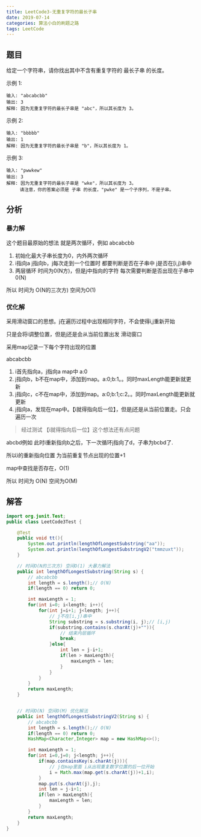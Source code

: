 ```yaml
---
title: LeetCode3-无重复字符的最长子串
date: 2019-07-14
categories: 算法小白的刷题之路
tags: LeetCode
---
```


## 题目
给定一个字符串，请你找出其中不含有重复字符的 最长子串 的长度。

示例 1:
```
输入: "abcabcbb"
输出: 3 
解释: 因为无重复字符的最长子串是 "abc"，所以其长度为 3。
```

示例 2:
```
输入: "bbbbb"
输出: 1
解释: 因为无重复字符的最长子串是 "b"，所以其长度为 1。
```

示例 3:
```
输入: "pwwkew"
输出: 3
解释: 因为无重复字符的最长子串是 "wke"，所以其长度为 3。
     请注意，你的答案必须是 子串 的长度，"pwke" 是一个子序列，不是子串。
```

## 分析

### 暴力解
这个题目最原始的想法 就是两次循环，例如 abcabcbb
1. 初始化最大子串长度为0，内外两次循环
2. i指向a j指向b，j每次走到一个位置时 都要判断是否在子串中 j是否在[i,j)串中
3. 两层循环 时间为0(N方)，但是j中指向的字符 每次需要判断是否出现在子串中 0(N)

所以  时间为 O(N的三次方) 空间为O(1)

### 优化解
采用滑动窗口的思想。j在遍历过程中出现相同字符，不会使得i,j重新开始

只是会将i调整位置，但是j还是会从当前位置出发 滑动窗口

采用map记录一下每个字符出现的位置

abcabcbb

1. i首先指向a，j指向a map中 a:0
2. j指向b，b不在map中，添加到map。a:0;b:1。。同时maxLength能更新就更新
3. j指向c，c不在map中，添加到map。a:0;b:1;c:2。。同时maxLength能更新就更新
4. j指向a，发现在map中。【i就得指向后一位】，但是j还是从当前位置走。只会遍历一次

> 经过测试 【i就得指向后一位】这个想法还有点问题

abcbd例如 此时i重新指向b之后，下一次循环j指向了d，子串为bcbd了.

所以i的重新指向位置  为当前重复节点出现的位置+1

map中查找是否存在，O(1)

所以  时间为 O(N) 空间为O(M)


## 解答

````java
import org.junit.Test;
public class LeetCode3Test {

	@Test
	public void tt(){
		System.out.println(lengthOfLongestSubstring("aa"));
		System.out.println(lengthOfLongestSubstringV2("tmmzuxt"));
	}

	// 时间O(N的三次方) 空间O(1) 大暴力解法
	public int lengthOfLongestSubstring(String s) {
		// abcabcbb
		int length = s.length();// O(N)
		if(length == 0) return 0;

		int maxLength = 1;
		for(int i=0; i<length; i++){
			for(int j=i+1; j<length; j++){
				// j不在[i,j)串中
				String substring = s.substring(i, j);// [i,j)
				if(substring.contains(s.charAt(j)+"")){
					// 结束内层循环
					break;
				}else{
					int len = j-i+1;
					if(len > maxLength){
						maxLength = len;
					}
				}
			}
		}
		return maxLength;
	}


	// 时间O(N) 空间O(M) 优化解法
	public int lengthOfLongestSubstringV2(String s) {
		// abcabcbb
		int length = s.length();// O(N)
		if(length == 0) return 0;
		HashMap<Character,Integer> map = new HashMap<>();

		int maxLength = 1;
		for(int i=0,j=0; j<length; j++){
			if(map.containsKey(s.charAt(j))){
				// j在map里面 i从出现重复数字位置的后一位开始
				i = Math.max(map.get(s.charAt(j))+1,i);
			}
			map.put(s.charAt(j),j);
			int len = j-i+1;
			if(len > maxLength){
				maxLength = len;
			}
		}
		return maxLength;
	}
}


````









